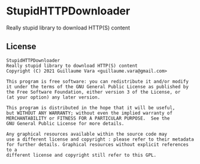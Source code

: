 # StupidHTTPDownloader
Really stupid library to download HTTP(S) content

## License
    StupidHTTPDownloader
    Really stupid library to download HTTP(S) content
    Copyright (C) 2021 Guillaume Vara <guillaume.vara@gmail.com>

    This program is free software: you can redistribute it and/or modify
    it under the terms of the GNU General Public License as published by
    the Free Software Foundation, either version 3 of the License, or
    (at your option) any later version.

    This program is distributed in the hope that it will be useful,
    but WITHOUT ANY WARRANTY; without even the implied warranty of
    MERCHANTABILITY or FITNESS FOR A PARTICULAR PURPOSE.  See the
    GNU General Public License for more details.

    Any graphical resources available within the source code may
    use a different license and copyright : please refer to their metadata
    for further details. Graphical resources without explicit references to a
    different license and copyright still refer to this GPL.

